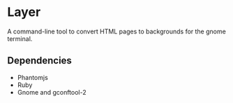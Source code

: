 Layer
=====

A command-line tool to convert HTML pages to backgrounds for the gnome terminal.

Dependencies
------------

* Phantomjs
* Ruby
* Gnome and gconftool-2